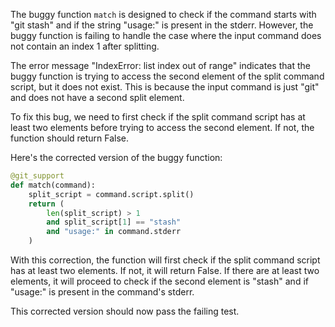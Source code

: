 The buggy function `match` is designed to check if the command starts with "git stash" and if the string "usage:" is present in the stderr. However, the buggy function is failing to handle the case where the input command does not contain an index 1 after splitting.

The error message "IndexError: list index out of range" indicates that the buggy function is trying to access the second element of the split command script, but it does not exist. This is because the input command is just "git" and does not have a second split element.

To fix this bug, we need to first check if the split command script has at least two elements before trying to access the second element. If not, the function should return False.

Here's the corrected version of the buggy function:

```python
@git_support
def match(command):
    split_script = command.script.split()
    return (
        len(split_script) > 1
        and split_script[1] == "stash"
        and "usage:" in command.stderr
    )
```

With this correction, the function will first check if the split command script has at least two elements. If not, it will return False. If there are at least two elements, it will proceed to check if the second element is "stash" and if "usage:" is present in the command's stderr.

This corrected version should now pass the failing test.